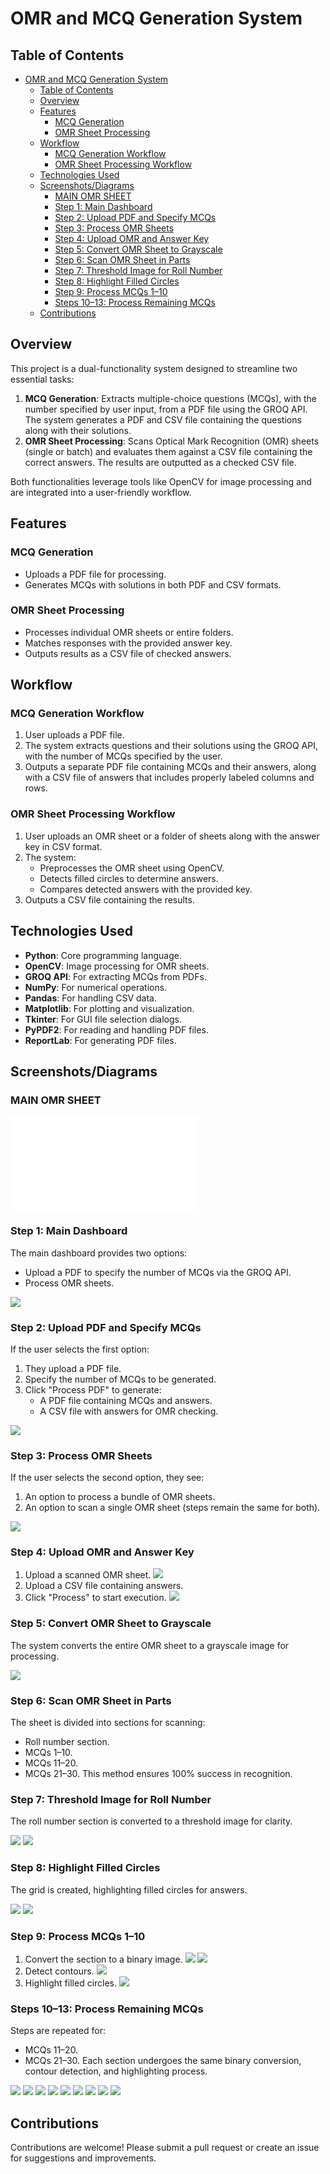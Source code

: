 # OMR and MCQ Generation System

## Table of Contents
- [OMR and MCQ Generation System](#omr-and-mcq-generation-system)
  - [Table of Contents](#table-of-contents)
  - [Overview](#overview)
  - [Features](#features)
    - [MCQ Generation](#mcq-generation)
    - [OMR Sheet Processing](#omr-sheet-processing)
  - [Workflow](#workflow)
    - [MCQ Generation Workflow](#mcq-generation-workflow)
    - [OMR Sheet Processing Workflow](#omr-sheet-processing-workflow)
  - [Technologies Used](#technologies-used)
  - [Screenshots/Diagrams](#screenshotsdiagrams)
    - [MAIN OMR SHEET](#main-omr-sheet)
    - [Step 1: Main Dashboard](#step-1-main-dashboard)
    - [Step 2: Upload PDF and Specify MCQs](#step-2-upload-pdf-and-specify-mcqs)
    - [Step 3: Process OMR Sheets](#step-3-process-omr-sheets)
    - [Step 4: Upload OMR and Answer Key](#step-4-upload-omr-and-answer-key)
    - [Step 5: Convert OMR Sheet to Grayscale](#step-5-convert-omr-sheet-to-grayscale)
    - [Step 6: Scan OMR Sheet in Parts](#step-6-scan-omr-sheet-in-parts)
    - [Step 7: Threshold Image for Roll Number](#step-7-threshold-image-for-roll-number)
    - [Step 8: Highlight Filled Circles](#step-8-highlight-filled-circles)
    - [Step 9: Process MCQs 1–10](#step-9-process-mcqs-110)
    - [Steps 10–13: Process Remaining MCQs](#steps-1013-process-remaining-mcqs)
  - [Contributions](#contributions)

## Overview
This project is a dual-functionality system designed to streamline two essential tasks:

1. **MCQ Generation**: Extracts multiple-choice questions (MCQs), with the number specified by user input, from a PDF file using the GROQ API. The system generates a PDF and CSV file containing the questions along with their solutions.
2. **OMR Sheet Processing**: Scans Optical Mark Recognition (OMR) sheets (single or batch) and evaluates them against a CSV file containing the correct answers. The results are outputted as a checked CSV file.

Both functionalities leverage tools like OpenCV for image processing and are integrated into a user-friendly workflow.

## Features

### MCQ Generation
- Uploads a PDF file for processing.
- Generates MCQs with solutions in both PDF and CSV formats.

### OMR Sheet Processing
- Processes individual OMR sheets or entire folders.
- Matches responses with the provided answer key.
- Outputs results as a CSV file of checked answers.

## Workflow

### MCQ Generation Workflow
1. User uploads a PDF file.
2. The system extracts questions and their solutions using the GROQ API, with the number of MCQs specified by the user.
3. Outputs a separate PDF file containing MCQs and their answers, along with a CSV file of answers that includes properly labeled columns and rows.

### OMR Sheet Processing Workflow
1. User uploads an OMR sheet or a folder of sheets along with the answer key in CSV format.
2. The system:
   - Preprocesses the OMR sheet using OpenCV.
   - Detects filled circles to determine answers.
   - Compares detected answers with the provided key.
3. Outputs a CSV file containing the results.

## Technologies Used
- **Python**: Core programming language.
- **OpenCV**: Image processing for OMR sheets.
- **GROQ API**: For extracting MCQs from PDFs.
- **NumPy**: For numerical operations.
- **Pandas**: For handling CSV data.
- **Matplotlib**: For plotting and visualization.
- **Tkinter**: For GUI file selection dialogs.
- **PyPDF2**: For reading and handling PDF files.
- **ReportLab**: For generating PDF files.

## Screenshots/Diagrams

### MAIN OMR SHEET
![](omr_sheet.pdf)

### Step 1: Main Dashboard
The main dashboard provides two options:
- Upload a PDF to specify the number of MCQs via the GROQ API.
- Process OMR sheets.

![](images/1.png)

### Step 2: Upload PDF and Specify MCQs
If the user selects the first option:
1. They upload a PDF file.
2. Specify the number of MCQs to be generated.
3. Click "Process PDF" to generate:
   - A PDF file containing MCQs and answers.
   - A CSV file with answers for OMR checking.

![](images/2.png)

### Step 3: Process OMR Sheets
If the user selects the second option, they see:
1. An option to process a bundle of OMR sheets.
2. An option to scan a single OMR sheet (steps remain the same for both).

![](images/3.png)

### Step 4: Upload OMR and Answer Key
1. Upload a scanned OMR sheet.
![](images/4.png)
2. Upload a CSV file containing answers.
3. Click "Process" to start execution.
![](images/5.png)

### Step 5: Convert OMR Sheet to Grayscale
The system converts the entire OMR sheet to a grayscale image for processing.

![](images/6.png)

### Step 6: Scan OMR Sheet in Parts
The sheet is divided into sections for scanning:
- Roll number section.
- MCQs 1–10.
- MCQs 11–20.
- MCQs 21–30.
This method ensures 100% success in recognition.

### Step 7: Threshold Image for Roll Number
The roll number section is converted to a threshold image for clarity.

![](images/7.png)
![](images/8.png)

### Step 8: Highlight Filled Circles
The grid is created, highlighting filled circles for answers.

![](images/9.png)
![](images/10.png)

### Step 9: Process MCQs 1–10
1. Convert the section to a binary image.
   ![](images/11.png)
   ![](images/12.png)
2. Detect contours.
   ![](images/13.png)
3. Highlight filled circles.
   ![](images/14.png)



### Steps 10–13: Process Remaining MCQs
Steps are repeated for:
- MCQs 11–20.
- MCQs 21–30.
Each section undergoes the same binary conversion, contour detection, and highlighting process.

![](images/15.png)
![](images/16.png)
![](images/17.png)
![](images/18.png)
![](images/19.png)
![](images/20.png)
![](images/21.png)
![](images/22.png)
![](images/23.png)

## Contributions
Contributions are welcome! Please submit a pull request or create an issue for suggestions and improvements.


